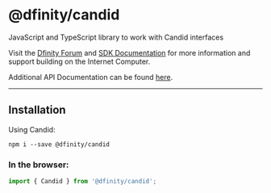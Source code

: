 # @dfinity/candid

JavaScript and TypeScript library to work with Candid interfaces

Visit the [Dfinity Forum](https://forum.dfinity.org/) and [SDK Documentation](https://sdk.dfinity.org/docs/index.html) for more information and support building on the Internet Computer.

Additional API Documentation can be found [here](https://agent-js.icp.xyz/candid/index.html).

---

## Installation

Using Candid:

```shell
npm i --save @dfinity/candid
```

### In the browser:

```ts
import { Candid } from '@dfinity/candid';
```
